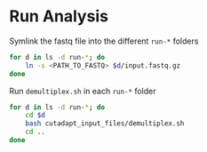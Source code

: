 # Run Analysis
Symlink the fastq file into the different `run-*` folders

```bash
for d in ls -d run-*; do
    ln -s <PATH_TO_FASTQ> $d/input.fastq.gz
done
```
Run `demultiplex.sh` in each `run-*` folder
```bash
for d in ls -d run-*; do
    cd $d
    bash cutadapt_input_files/demultiplex.sh
    cd ..
done
``` 
